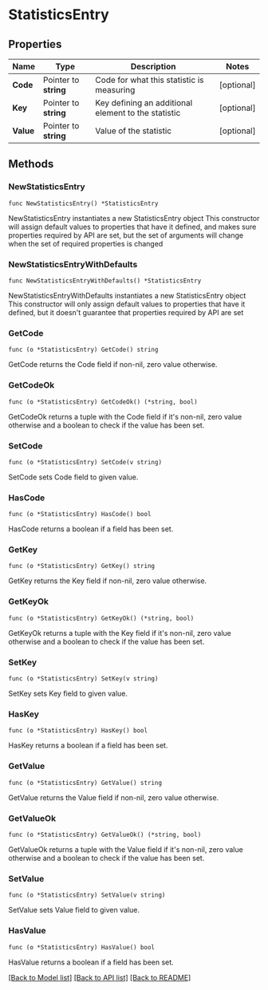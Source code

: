 # StatisticsEntry

## Properties

Name | Type | Description | Notes
------------ | ------------- | ------------- | -------------
**Code** | Pointer to **string** | Code for what this statistic is measuring | [optional] 
**Key** | Pointer to **string** | Key defining an additional element to the statistic | [optional] 
**Value** | Pointer to **string** | Value of the statistic | [optional] 

## Methods

### NewStatisticsEntry

`func NewStatisticsEntry() *StatisticsEntry`

NewStatisticsEntry instantiates a new StatisticsEntry object
This constructor will assign default values to properties that have it defined,
and makes sure properties required by API are set, but the set of arguments
will change when the set of required properties is changed

### NewStatisticsEntryWithDefaults

`func NewStatisticsEntryWithDefaults() *StatisticsEntry`

NewStatisticsEntryWithDefaults instantiates a new StatisticsEntry object
This constructor will only assign default values to properties that have it defined,
but it doesn't guarantee that properties required by API are set

### GetCode

`func (o *StatisticsEntry) GetCode() string`

GetCode returns the Code field if non-nil, zero value otherwise.

### GetCodeOk

`func (o *StatisticsEntry) GetCodeOk() (*string, bool)`

GetCodeOk returns a tuple with the Code field if it's non-nil, zero value otherwise
and a boolean to check if the value has been set.

### SetCode

`func (o *StatisticsEntry) SetCode(v string)`

SetCode sets Code field to given value.

### HasCode

`func (o *StatisticsEntry) HasCode() bool`

HasCode returns a boolean if a field has been set.

### GetKey

`func (o *StatisticsEntry) GetKey() string`

GetKey returns the Key field if non-nil, zero value otherwise.

### GetKeyOk

`func (o *StatisticsEntry) GetKeyOk() (*string, bool)`

GetKeyOk returns a tuple with the Key field if it's non-nil, zero value otherwise
and a boolean to check if the value has been set.

### SetKey

`func (o *StatisticsEntry) SetKey(v string)`

SetKey sets Key field to given value.

### HasKey

`func (o *StatisticsEntry) HasKey() bool`

HasKey returns a boolean if a field has been set.

### GetValue

`func (o *StatisticsEntry) GetValue() string`

GetValue returns the Value field if non-nil, zero value otherwise.

### GetValueOk

`func (o *StatisticsEntry) GetValueOk() (*string, bool)`

GetValueOk returns a tuple with the Value field if it's non-nil, zero value otherwise
and a boolean to check if the value has been set.

### SetValue

`func (o *StatisticsEntry) SetValue(v string)`

SetValue sets Value field to given value.

### HasValue

`func (o *StatisticsEntry) HasValue() bool`

HasValue returns a boolean if a field has been set.


[[Back to Model list]](../README.md#documentation-for-models) [[Back to API list]](../README.md#documentation-for-api-endpoints) [[Back to README]](../README.md)



